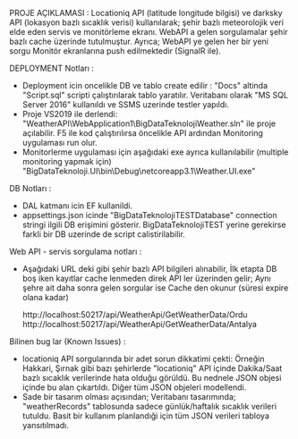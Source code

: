 PROJE AÇIKLAMASI :
Locationiq API (latitude longitude bilgisi) ve darksky API (lokasyon bazlı sıcaklık verisi) kullanılarak;
şehir bazlı meteorolojik veri elde eden servis ve monitörleme ekranı.
WebAPI a gelen sorgulamalar şehir bazlı cache üzerinde tutulmuştur.
Ayrıca; WebAPI ye gelen her bir yeni sorgu Monitör ekranlarına push edilmektedir (SignalR ile).


DEPLOYMENT Notları :
- Deployment icin oncelikle DB ve tablo create edilir :
  "Docs"  altinda "Script.sql"  scripti çalıştırılarak tablo yaratılır. 
  Veritabanı olarak "MS SQL Server 2016" kullanıldı ve SSMS uzerinde testler yapıldı.
- Proje VS2019 ile derlendi: 
  "WeatherAPI\WebApplication1\BigDataTeknolojiWeather.sln" ile proje açılabilir.
  F5 ile kod çalıştırılırsa öncelikle API ardından Monitoring uygulaması run olur.
- Monitorlerme uygulaması için aşağıdaki exe ayrıca kullanılabilir (multiple monitoring yapmak için)
  "BigDataTeknoloji.UI\bin\Debug\netcoreapp3.1\Weather.UI.exe"

DB Notları :
- DAL katmanı icin EF kullanildi.
- appsettings.json  icinde "BigDataTeknolojiTESTDatabase"  connection stringi ilgili DB erişimini gösterir.
  BigDataTeknolojiTEST  yerine gerekirse farkli bir DB uzerinde de script calistirilabilir.


Web API - servis sorgulama notları :
- Aşağıdaki URL deki gibi  şehir bazlı API bilgileri alınabilir, 
  İlk etapta DB boş iken kayıtlar cache lenmeden direk API ler üzerinden gelir;
  Aynı şehre ait daha sonra gelen sorgular ise Cache den okunur (süresi expire olana kadar)
  
  http://localhost:50217/api/WeatherApi/GetWeatherData/Ordu
  http://localhost:50217/api/WeatherApi/GetWeatherData/Antalya
  

Bilinen bug lar (Known Issues)  :
- locationiq API sorgularında bir adet sorun dikkatimi çekti:
  Örneğin Hakkari, Şırnak gibi bazı şehirlerde "locationiq" API içinde Dakika/Saat bazlı sıcaklık verilerinde hata olduğu görüldü.
  Bu nednele JSON objesi içinde bu alan çıkartıldı.  Diğer tüm JSON objeleri modellendi. 
- Sade bir tasarım olması açısından; 
  Veritabanı tasarımında; "weatherRecords" tablosunda sadece günlük/haftalık sıcaklık verileri tutuldu.
  Basit bir kullanım planlandıği için tüm JSON verileri tabloya yansıtılmadı.

